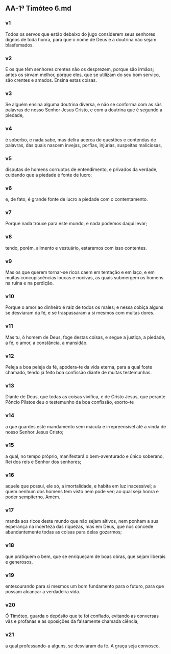 ## AA-1ª Timóteo 6.md
### v1
 Todos os servos que estão debaixo do jugo considerem seus senhores dignos de toda honra, para que o nome de Deus e a doutrina não sejam blasfemados.
### v2
 E os que têm senhores crentes não os desprezem, porque são irmãos; antes os sirvam melhor, porque eles, que se utilizam do seu bom serviço, são crentes e amados. Ensina estas coisas.
### v3
 Se alguém ensina alguma doutrina diversa, e não se conforma com as sãs palavras de nosso Senhor Jesus Cristo, e com a doutrina que é segundo a piedade,
### v4
 é soberbo, e nada sabe, mas delira acerca de questões e contendas de palavras, das quais nascem invejas, porfias, injúrias, suspeitas maliciosas,
### v5
 disputas de homens corruptos de entendimento, e privados da verdade, cuidando que a piedade é fonte de lucro;
### v6
 e, de fato, é grande fonte de lucro a piedade com o contentamento.
### v7
 Porque nada trouxe para este mundo, e nada podemos daqui levar;
### v8
 tendo, porém, alimento e vestuário, estaremos com isso contentes.
### v9
 Mas os que querem tornar-se ricos caem em tentação e em laço, e em muitas concupiscências loucas e nocivas, as quais submergem os homens na ruína e na perdição.
### v10
 Porque o amor ao dinheiro é raiz de todos os males; e nessa cobiça alguns se desviaram da fé, e se traspassaram a si mesmos com muitas dores.
### v11
 Mas tu, ó homem de Deus, foge destas coisas, e segue a justiça, a piedade, a fé, o amor, a constância, a mansidão.
### v12
 Peleja a boa peleja da fé, apodera-te da vida eterna, para a qual foste chamado, tendo já feito boa confissão diante de muitas testemunhas.
### v13
 Diante de Deus, que todas as coisas vivifica, e de Cristo Jesus, que perante Pôncio Pilatos deu o testemunho da boa confissão, exorto-te
### v14
 a que guardes este mandamento sem mácula e irrepreensível até a vinda de nosso Senhor Jesus Cristo;
### v15
 a qual, no tempo próprio, manifestará o bem-aventurado e único soberano, Rei dos reis e Senhor dos senhores;
### v16
 aquele que possui, ele só, a imortalidade, e habita em luz inacessível; a quem nenhum dos homens tem visto nem pode ver; ao qual seja honra e poder sempiterno. Amém.
### v17
 manda aos ricos deste mundo que não sejam altivos, nem ponham a sua esperança na incerteza das riquezas, mas em Deus, que nos concede abundantemente todas as coisas para delas gozarmos;
### v18
 que pratiquem o bem, que se enriqueçam de boas obras, que sejam liberais e generosos,
### v19
 entesourando para si mesmos um bom fundamento para o futuro, para que possam alcançar a verdadeira vida.
### v20
 Ó Timóteo, guarda o depósito que te foi confiado, evitando as conversas vãs e profanas e as oposições da falsamente chamada ciência;
### v21
 a qual professando-a alguns, se desviaram da fé. A graça seja convosco.
